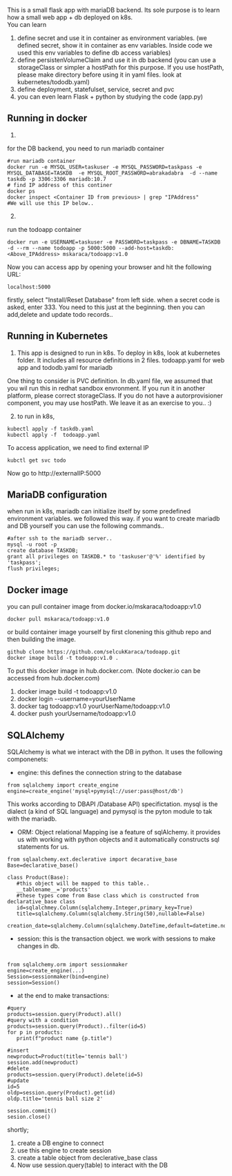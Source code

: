 This is a small flask app with mariaDB  backend. Its sole purpose is to learn how a small web app + db deployed on k8s.  
You can learn  
1. define secret and use it in container as environment variables. (we defined secret, show it in container as env variables. Inside code we used this env variables to define db access variables)
2. define persistenVolumeClaim and use it in db backend (you can use a storageClass or simpler a hostPath for this purpose. If you use hostPath, please make directory before using it in yaml files. look at kubernetes/tododb.yaml)
3. define deployment, statefulset, service, secret and pvc
4. you can even learn Flask + python by studying the code (app.py)

## Running in docker

1.
for the DB backend, you need to run mariadb container
```shell
#run mariadb container
docker run -e MYSQL_USER=taskuser -e MYSQL_PASSWORD=taskpass -e MYSQL_DATABASE=TASKDB  -e MYSQL_ROOT_PASSWORD=abrakadabra  -d --name taskdb -p 3306:3306 mariadb:10.7
# find IP address of this continer
docker ps 
docker inspect <Container ID from previous> | grep "IPAddress"
#We will use this IP below..

```
2.
 run the todoapp container
```shell
docker run -e USERNAME=taskuser -e PASSWORD=taskpass -e DBNAME=TASKDB -d --rm --name todoapp -p 5000:5000 --add-host=taskdb:<Above_IPAddress> mskaraca/todoapp:v1.0

```

Now you can access app by opening your browser and hit the following URL:  
```shell
localhost:5000
```

firstly, select "Install/Reset Database" from left side. when a secret code is asked, enter 333. You need to this just at the beginning. then you can add,delete and update todo records..

## Running in Kubernetes

1. This app is designed to run in k8s. To deploy in k8s, look at kubernetes folder. It includes all resource definitions in 2 files. todoapp.yaml for web app and tododb.yaml for mariadb

One thing to consider is PVC definition. In db.yaml file, we assumed that you wil run this in redhat sandbox envronment. If you run it in another platform, please correct storageClass. If you do not have a autorprovisioner component, you may use hostPath. We leave it as an exercise to you.. :) 

2. to run in k8s,

```shell
kubectl apply -f taskdb.yaml
kubectl apply -f  todoapp.yaml 
```
To access application, we need to find external IP
```shell
kubctl get svc todo
```
Now go to http://externalIP:5000





## MariaDB configuration
 when run in k8s, mariadb can initialize itself by some predefined environment variables. we followed this way. if you want to create mariadb and DB  yourself you can use the following commands..

 ```shell
#after ssh to the mariadb server..
mysql -u root -p
create database TASKDB;
grant all privileges on TASKDB.* to 'taskuser'@'%' identified by 'taskpass';
flush privileges;
```
## Docker image


you can pull container image from docker.io/mskaraca/todoapp:v1.0 

```shell
docker pull mskaraca/todoapp:v1.0
```

or build container image yourself by first clonening this github repo and then building the image. 
```shell
github clone https://github.com/selcukKaraca/todoapp.git
docker image build -t todoapp:v1.0 .
```

To put this docker image in hub.docker.com. (Note docker.io can be accessed from hub.docker.com)

1. docker image build -t todoapp:v1.0
2. docker login --username=yourUserName  
3. docker tag todoapp:v1.0 yourUserName/todoapp:v1.0
4. docker push yourUsername/todoapp:v1.0

## SQLAlchemy
SQLAlchemy is what we interact with the DB in python.
It uses the following componenets:  
- engine: this defines the connection string to the database  
```shell
from sqlalchemy import create_engine
engine=create_engine('mysql+pymysql://user:pass@host/db')
```
This works according to DBAPI /Database API) specifictation. mysql is the dialect (a kind of SQL language) and pymysql is the pyton module to tak with the mariadb.  

- ORM: Object relational Mapping ise a feature of sqlAlchemy. it provides us with working with python objects and it automatically constructs sql statements for us.
```shell
from sqlaalchemy.ext.declerative import decarative_base
Base=declarative_base()

class Product(Base):
   #this object will be mapped to this table..
   __tablename__='products'
   #these types come from Base class which is constructed from declarative_base class
   id=sqlalchmey.Column(sqlalchemy.Integer,primary_key=True)
   title=sqlalchemy.Column(sqlalchemy.String(50),nullable=False)
   creation_date=sqlalchemy.Column(sqlalchemy.DateTime,default=datetime.now)
```
- session: this is the transaction object. we work with sessions to make changes in db.
```shell

from sqlalchemy.orm import sessionmaker
engine=create_engine(...)
Session=sessionmaker(bind=engine)
session=Session()
```
- at the end to make transactions:
```shell
#query
products=session.query(Product).all()
#query with a condition
products=session.query(Product)..filter(id=5)
for p in products:
   print(f"product name {p.title")

#insert
newproduct=Product(title='tennis ball')
session.add(newproduct)
#delete
products=session.query(Product).delete(id=5)
#update
id=5
oldp=session.query(Product).get(id)
oldp.title='tennis ball size 2'

session.commit()
sesion.close()
```

shortly;  
1. create a DB engine to connect  
2. use this engine to create session  
3. create a table object from declerative_base class  
4. Now use session.query(table) to interact with the DB